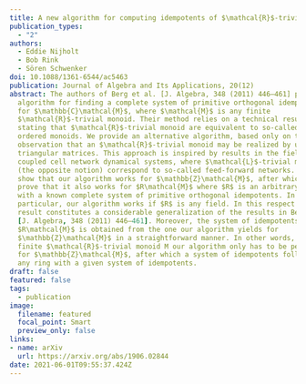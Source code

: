 ```yaml
---
title: A new algorithm for computing idempotents of $\mathcal{R}$-trivial monoids
publication_types:
  - "2"
authors:
  - Eddie Nijholt
  - Bob Rink
  - Sören Schwenker
doi: 10.1088/1361-6544/ac5463
publication: Journal of Algebra and Its Applications, 20(12)
abstract: The authors of Berg et al. [J. Algebra, 348 (2011) 446–461] provide an
  algorithm for finding a complete system of primitive orthogonal idempotents
  for $\mathbb{C}\mathcal{M}$, where $\mathcal{M}$ is any finite
  $\mathcal{R}$-trivial monoid. Their method relies on a technical result
  stating that $\mathcal{R}$-trivial monoid are equivalent to so-called weakly
  ordered monoids. We provide an alternative algorithm, based only on the simple
  observation that an $\mathcal{R}$-trivial monoid may be realized by upper
  triangular matrices. This approach is inspired by results in the field of
  coupled cell network dynamical systems, where $\mathcal{L}$-trivial monoids
  (the opposite notion) correspond to so-called feed-forward networks. We first
  show that our algorithm works for $\mathbb{Z}\mathcal{M}$, after which we
  prove that it also works for $R\mathcal{M}$ where $R$ is an arbitrary ring
  with a known complete system of primitive orthogonal idempotents. In
  particular, our algorithm works if $R$ is any field. In this respect our
  result constitutes a considerable generalization of the results in Berg et al.
  [J. Algebra, 348 (2011) 446–461]. Moreover, the system of idempotents for
  $R\mathcal{M}$ is obtained from the one our algorithm yields for
  $\mathbb{Z}\mathcal{M}$ in a straightforward manner. In other words, for any
  finite $\mathcal{R}$-trivial monoid M our algorithm only has to be performed
  for $\mathbb{Z}\mathcal{M}$, after which a system of idempotents follows for
  any ring with a given system of idempotents.
draft: false
featured: false
tags:
  - publication
image:
  filename: featured
  focal_point: Smart
  preview_only: false
links: 
- name: arXiv
  url: https://arxiv.org/abs/1906.02844
date: 2021-06-01T09:55:37.424Z
---
```

